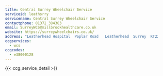 ```yaml
---
title: Central Surrey Wheelchair Service
serviceid: leathsrry
servicename: Central Surrey Wheelchair Service
contactphone: 01372 384383
email: SurreyWCS@millbrookhealthcare.co.uk
website: https://surreywheelchairs.co.uk/
address: "Leatherhead Hospital  Poplar Road   Leatherhead  Surrey  KT22 8SD"
ccgservices:
  - wcs
ccgcodes:
  - e38000128
---
```


{{< ccg_service_detail >}}
